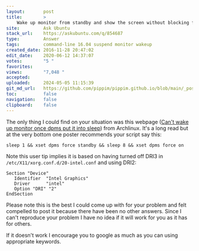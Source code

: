 ```yaml
---
layout:       post
title:        >
    Wake up monitor from standby and show the screen without blocking further standby [Ubuntu 16.04]
site:         Ask Ubuntu
stack_url:    https://askubuntu.com/q/854687
type:         Answer
tags:         command-line 16.04 suspend monitor wakeup
created_date: 2016-11-28 20:47:02
edit_date:    2020-06-12 14:37:07
votes:        "5 "
favorites:    
views:        "7,048 "
accepted:     
uploaded:     2024-05-05 11:15:39
git_md_url:   https://github.com/pippim/pippim.github.io/blob/main/_posts/2016/2016-11-28-Wake-up-monitor-from-standby-and-show-the-screen-without-blocking-further-standby-_Ubuntu-16.04_.md
toc:          false
navigation:   false
clipboard:    false
---
```


The only thing I could find on your situation was this webpage ([Can't wake up monitor once dpms put it into sleep][1]) from Archlinux. It's a long read but at the very bottom one poster recommends your script say this:

``` 
sleep 1 && xset dpms force standby && sleep 8 && xset dpms force on
```

Note this user tip implies it is based on having turned off DRI3 in `/etc/X11/xorg.conf.d/20-intel.conf` and using DRI2:

``` 
Section "Device"
   Identifier  "Intel Graphics"
   Driver      "intel"
   Option "DRI" "2"
EndSection
```

Please note this is the best I could come up with for your problem and felt compelled to post it because there have been no other answers. Since I can't reproduce your problem I have no idea if it will work for you as it has for others.

If it doesn't work I encourage you to google as much as you can using appropriate keywords.

  [1]: https://bbs.archlinux.org/viewtopic.php?id=215930


